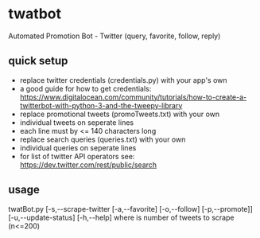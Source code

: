 # twatbot
Automated Promotion Bot - Twitter (query, favorite, follow, reply)

## quick setup
- replace twitter credentials (credentials.py) with your app's own
 - a good guide for how to get credentials: https://www.digitalocean.com/community/tutorials/how-to-create-a-twitterbot-with-python-3-and-the-tweepy-library
- replace promotional tweets (promoTweets.txt) with your own
 - individual tweets on seperate lines
 - each line must by <= 140 characters long
- replace search queries (queries.txt) with your own
 - individual queries on seperate lines
 - for list of twitter API operators see: https://dev.twitter.com/rest/public/search

## usage
twatBot.py [-s,--scrape-twitter <n> [-a,--favorite] [-o,--follow] [-p,--promote]] [-u,--update-status] [-h,--help]
where <n> is number of tweets to scrape (n<=200)
